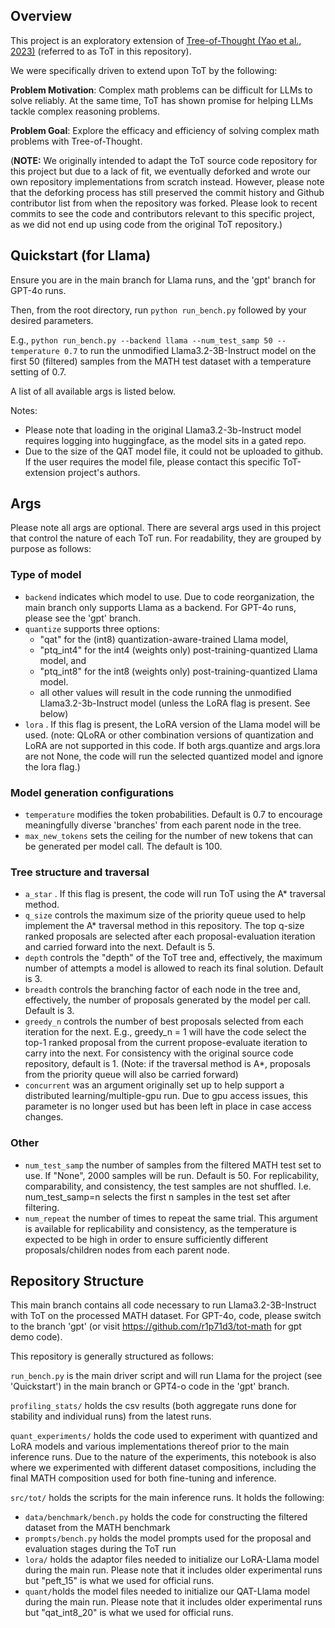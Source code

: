 ## Overview
This project is an exploratory extension of [Tree-of-Thought (Yao et al., 2023)](https://github.com/princeton-nlp/tree-of-thought-llm) (referred to as ToT in this repository).

We were specifically driven to extend upon ToT by the following:

**Problem Motivation**: Complex math problems can be difficult for LLMs to solve reliably. At the same time, ToT has shown promise for helping LLMs tackle complex reasoning problems.

**Problem Goal**: Explore the efficacy and efficiency of solving complex math problems with Tree-of-Thought.

(**NOTE:** We originally intended to adapt the ToT source code repository for this project but due to a lack of fit, we eventually deforked and wrote our own repository implementations from scratch instead. However, please note that the deforking process has still preserved the commit history and Github contributor list from when the repository was forked. Please look to recent commits to see the code and contributors relevant to this specific project, as we did not end up using code from the original ToT repository.)

## Quickstart (for Llama)
Ensure you are in the main branch for Llama runs, and the 'gpt' branch for GPT-4o runs. 

Then, from the root directory, run ```python run_bench.py``` followed by your desired parameters. 

E.g., ```python run_bench.py --backend llama --num_test_samp 50 --temperature 0.7``` to run the unmodified Llama3.2-3B-Instruct model on the first 50 (filtered) samples from the MATH test dataset with a temperature setting of 0.7.

A list of all available args is listed below.

Notes:
- Please note that loading in the original Llama3.2-3b-Instruct model requires logging into huggingface, as the model sits in a gated repo.
- Due to the size of the QAT model file, it could not be uploaded to github. If the user requires the model file, please contact this specific ToT-extension project's authors.

## Args
Please note all args are optional. There are several args used in this project that control the nature of each ToT run. For readability, they are grouped by purpose as follows:

### Type of model
- ```backend``` indicates which model to use. Due to code reorganization, the main branch only supports Llama as a backend. For GPT-4o runs, please see the 'gpt' branch.
- ```quantize``` supports three options: 
    - "qat" for the (int8) quantization-aware-trained Llama model, 
    - "ptq_int4" for the int4 (weights only) post-training-quantized Llama model, and
    -  "ptq_int8" for the int8 (weights only) post-training-quantized Llama model.
    - all other values will result in the code running the unmodified Llama3.2-3b-Instruct model (unless the LoRA flag is present. See below)
- ```lora``` . If this flag is present, the LoRA version of the Llama model will be used. (note: QLoRA or other combination versions of quantization and LoRA are not supported in this code. If both args.quantize and args.lora are not None, the code will run the selected quantized model and ignore the lora flag.)

### Model generation configurations
- ```temperature``` modifies the token probabilities. Default is 0.7 to encourage meaningfully diverse 'branches' from each parent node in the tree.
- ```max_new_tokens``` sets the ceiling for the number of new tokens that can be generated per model call. The default is 100.

### Tree structure and traversal
- ```a_star``` . If this flag is present, the code will run ToT using the A* traversal method.
- ```q_size``` controls the maximum size of the priority queue used to help implement the A* traversal method in this repository. The top q-size ranked proposals are selected after each proposal-evaluation iteration and carried forward into the next. Default is 5. 
- ```depth``` controls the "depth" of the ToT tree and, effectively, the maximum number of attempts a model is allowed to reach its final solution. Default is 3.
- ```breadth``` controls the branching factor of each node in the tree and, effectively, the number of proposals generated by the model per call. Default is 3.
- ```greedy_n``` controls the number of best proposals selected from each iteration for the next. E.g., greedy_n = 1 will have the code select the top-1 ranked proposal from the current propose-evaluate iteration to carry into the next. For consistency with the original source code repository, default is 1. (Note: if the traversal method is A*, proposals from the priority queue will also be carried forward)
- ```concurrent``` was an argument originally set up to help support a distributed learning/multiple-gpu run. Due to gpu access issues, this parameter is no longer used but has been left in place in case access changes.

### Other

- ```num_test_samp``` the number of samples from the filtered MATH test set to use. If "None", 2000 samples will be run. Default is 50. For replicability, comparability, and consistency, the test samples are not shuffled. I.e. num_test_samp=n selects the first n samples in the test set after filtering.
- ```num_repeat``` the number of times to repeat the same trial. This argument is available for replicability and consistency, as the temperature is expected to be high in order to ensure sufficiently different proposals/children nodes from each parent node.

## Repository Structure
This main branch contains all code necessary to run Llama3.2-3B-Instruct with ToT on the processed MATH dataset. For GPT-4o, code, please switch to the branch 'gpt' (or visit https://github.com/r1p71d3/tot-math for gpt demo code).

This repository is generally structured as follows:

```run_bench.py``` is the main driver script and will run Llama for the project (see 'Quickstart') in the main branch or GPT4-o code in the 'gpt' branch.

```profiling_stats/``` holds the csv results (both aggregate runs done for stability and individual runs) from the latest runs. 

```quant_experiments/``` holds the code used to experiment with quantized and LoRA models and various implementations thereof prior to the main inference runs. Due to the nature of the experiments, this notebook is also where we experimented with different dataset compositions, including the final MATH composition used for both fine-tuning and inference.

```src/tot/``` holds the scripts for the main inference runs. It holds the following:
- ```data/benchmark/bench.py``` holds the code for constructing the filtered dataset from the MATH benchmark
- ```prompts/bench.py``` holds the model prompts used for the proposal and evaluation stages during the ToT run
- ```lora/``` holds the adaptor files needed to initialize our LoRA-Llama model during the main run. Please note that it includes older experimental runs but "peft_15" is what we used for official runs.
- ```quant/```holds the model files needed to initialize our QAT-Llama model during the main run. Please note that it includes older experimental runs but "qat_int8_20" is what we used for official runs.